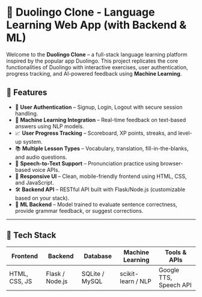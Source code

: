 # 🦉 Duolingo Clone - Language Learning Web App (with Backend & ML)

Welcome to the **Duolingo Clone** – a full-stack language learning platform inspired by the popular app Duolingo. This project replicates the core functionalities of Duolingo with interactive exercises, user authentication, progress tracking, and AI-powered feedback using **Machine Learning**.

## 🚀 Features

- 🔐 **User Authentication** – Signup, Login, Logout with secure session handling.
- 🧠 **Machine Learning Integration** – Real-time feedback on text-based answers using NLP models.
- 📈 **User Progress Tracking** – Scoreboard, XP points, streaks, and level-up system.
- 📚 **Multiple Lesson Types** – Vocabulary, translation, fill-in-the-blanks, and audio questions.
- 💬 **Speech-to-Text Support** – Pronunciation practice using browser-based voice APIs.
- 🎨 **Responsive UI** – Clean, mobile-friendly frontend using HTML, CSS, and JavaScript.
- 🛠️ **Backend API** – RESTful API built with Flask/Node.js (customizable based on your stack).
- 🧪 **ML Backend** – Model trained to evaluate sentence correctness, provide grammar feedback, or suggest corrections.

---

## 🧰 Tech Stack

| Frontend      | Backend        | Database     | Machine Learning | Tools & APIs       |
|---------------|----------------|--------------|------------------|--------------------|
| HTML, CSS, JS | Flask / Node.js| SQLite / MySQL| scikit-learn / NLP | Google TTS, Speech API|


